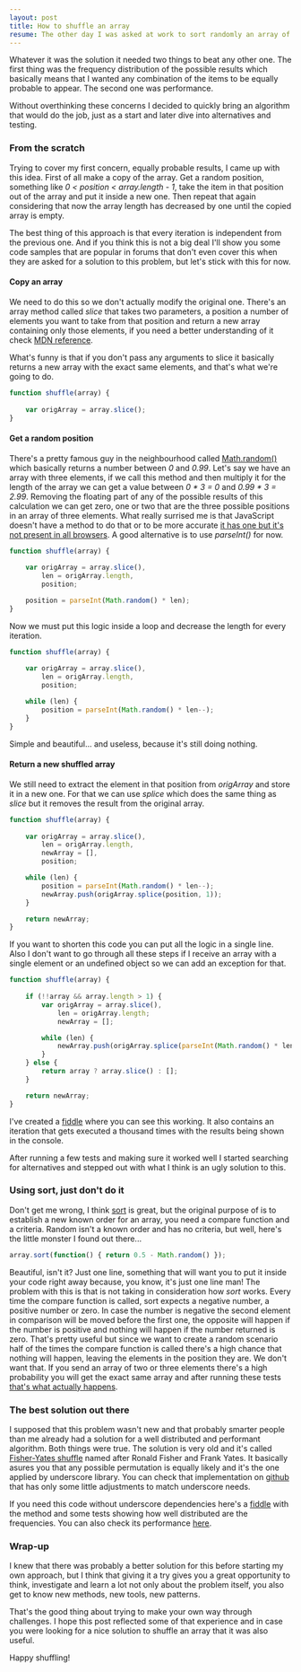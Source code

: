 ```yaml
---
layout: post
title: How to shuffle an array
resume: The other day I was asked at work to sort randomly an array of objects and while it didn't seem a very complex task it turned out into hours of investigation. So yes, it is a complex scenario and there are a lot of possible solutions.
---
```


Whatever it was the solution it needed two things to beat any other one. The first thing was the frequency distribution of the possible results which basically means that I wanted any combination of the items to be equally probable to appear. The second one was performance.

Without overthinking these concerns I decided to quickly bring an algorithm that would do the job, just as a start and later dive into alternatives and testing.


### From the scratch

Trying to cover my first concern, equally probable results, I came up with this idea. First of all make a copy of the array. Get a random position, something like *0 < position < array.length - 1*, take the item in that position out of the array and put it inside a new one. Then repeat that again considering that now the array length has decreased by one until the copied array is empty.

The best thing of this approach is that every iteration is independent from the previous one. And if you think this is not a big deal I'll show you some code samples that are popular in forums that don't even cover this when they are asked for a solution to this problem, but let's stick with this for now.

#### Copy an array

We need to do this so we don't actually modify the original one. There's an array method called *slice* that takes two parameters, a position a number of elements you want to take from that position and return a new array containing only those elements, if you need a better understanding of it check <a href="https://developer.mozilla.org/en-US/docs/Web/JavaScript/Reference/Global_Objects/Array/slice" target="blank">MDN reference</a>.

What's funny is that if you don't pass any arguments to slice it basically returns a new array with the exact same elements, and that's what we're going to do.

```js
function shuffle(array) {
    
    var origArray = array.slice();
}
```

#### Get a random position

There's a pretty famous guy in the neighbourhood called <a href="https://developer.mozilla.org/en-US/docs/Web/JavaScript/Reference/Global_Objects/Math/random" target="_blank">Math.random()</a> which basically returns a number between *0* and *0.99*. Let's say we have an array with three elements, if we call this method and then multiply it for the length of the array we can get a value between *0 * 3 = 0* and *0.99 * 3 = 2.99*. Removing the floating part of any of the possible results of this calculation we can get zero, one or two that are the three possible positions in an array of three elements. What really surrised me is that JavaScript doesn't have a method to do that or to be more accurate <a href="https://developer.mozilla.org/en-US/docs/Web/JavaScript/Reference/Global_Objects/Math/trunc" target="_blank">it has one but it's not present in all browsers</a>. A good alternative is to use *parseInt()* for now.

```js
function shuffle(array) {
    
    var origArray = array.slice(), 
        len = origArray.length,
        position;

    position = parseInt(Math.random() * len);
}
```

Now we must put this logic inside a loop and decrease the length for every iteration.

```js
function shuffle(array) {
    
    var origArray = array.slice(), 
        len = origArray.length,
        position;

    while (len) {
        position = parseInt(Math.random() * len--);
    }
}
```

Simple and beautiful... and useless, because it's still doing nothing.


#### Return a new shuffled array

We still need to extract the element in that position from *origArray* and store it in a new one. For that we can use *splice* which does the same thing as *slice* but it removes the result from the original array.

```js
function shuffle(array) {
    
    var origArray = array.slice(),
        len = origArray.length,
        newArray = [], 
        position;

    while (len) {
        position = parseInt(Math.random() * len--);
        newArray.push(origArray.splice(position, 1));
    }

    return newArray;
}
```

If you want to shorten this code you can put all the logic in a single line. Also I don't want to go through all these steps if I receive an array with a single element or an undefined object so we can add an exception for that.

```js
function shuffle(array) {
    
    if (!!array && array.length > 1) {
        var origArray = array.slice(),
            len = origArray.length;
            newArray = []; 

        while (len) {
            newArray.push(origArray.splice(parseInt(Math.random() * len--), 1)[0]);
        }
    } else {
        return array ? array.slice() : [];
    }

    return newArray;
}
```

I've created a <a href="http://jsfiddle.net/jeremenichelli/7qLbpr1b/6/" target="_blank">fiddle</a> where you can see this working. It also contains an iteration that gets executed a thousand times with the results being shown in the console.

After running a few tests and making sure it worked well I started searching for alternatives and stepped out with what I think is an ugly solution to this.


### Using sort, just don't do it

Don't get me wrong, I think <a href="https://developer.mozilla.org/en-US/docs/Web/JavaScript/Reference/Global_Objects/Array/sort" target="_blank">sort</a> is great, but the original purpose of is to establish a new known order for an array, you need a compare function and a criteria. Random isn't a known order and has no criteria, but well, here's the little monster I found out there...

```js
array.sort(function() { return 0.5 - Math.random() });
```

Beautiful, isn't it? Just one line, something that will want you to put it inside your code right away because, you know, it's just one line man! The problem with this is that is not taking in consideration how *sort* works. Every time the compare function is called, sort expects a negative number, a positive number or zero. In case the number is negative the second element in comparison will be moved before the first one, the opposite will happen if the number is positive and nothing will happen if the number returned is zero. That's pretty useful but since we want to create a random scenario half of the times the compare function is called there's a high chance that nothing will happen, leaving the elements in the position they are. We don't want that. If you send an array of two or three elements there's a high probability you will get the exact same array and after running these tests <a href="http://jsfiddle.net/jeremenichelli/vhn6nbfy/1/" target="_blank">that's what actually happens</a>.


### The best solution out there

I supposed that this problem wasn't new and that probably smarter people than me already had a solution for a well distributed and performant algorithm. Both things were true. The solution is very old and it's called <a href="http://en.wikipedia.org/wiki/Fisher–Yates_shuffle" target="_blank">Fisher-Yates shuffle</a> named after Ronald Fisher and Frank Yates. It basically asures you that any possible permutation is equally likely and it's the one applied by underscore library. You can check that implementation on <a href="https://github.com/jashkenas/underscore/blob/master/underscore.js#L342" target="_blank">github</a> that has only some little adjustments to match underscore needs.

If you need this code without underscore dependencies here's a <a href="https://jsfiddle.net/jeremenichelli/4ze2buLa/2/" target="_blank">fiddle</a> with the method and some tests showing how well distributed are the frequencies. You can also check its performance <a href="http://jsperf.com/most-performant-shuffle-method-for-arrays" target="_blank">here</a>.


### Wrap-up

I knew that there was probably a better solution for this before starting my own approach, but I think that giving it a try gives you a great opportunity to think, investigate and learn a lot not only about the problem itself, you also get to know new methods, new tools, new patterns. 

That's the good thing about trying to make your own way through challenges. I hope this post reflected some of that experience and in case you were looking for a nice solution to shuffle an array that it was also useful.

Happy shuffling!
